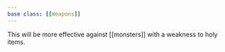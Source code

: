 ```yaml
---
base class: [[Weapons]]
---
```

 This will be more effective against [[monsters]] with a weakness to holy items.